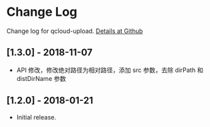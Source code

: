 # Change Log

Change log for qcloud-upload. [Details at Github](https://github.com/yingye/qcloud-upload)

## [1.3.0] - 2018-11-07

- API 修改，修改绝对路径为相对路径，添加 src 参数，去除 dirPath 和 distDirName 参数

## [1.2.0] - 2018-01-21

- Initial release.
